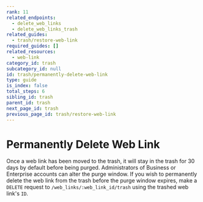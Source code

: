 ```yaml
---
rank: 11
related_endpoints:
  - delete_web_links
  - delete_web_links_trash
related_guides:
  - trash/restore-web-link
required_guides: []
related_resources:
  - web-link
category_id: trash
subcategory_id: null
id: trash/permanently-delete-web-link
type: guide
is_index: false
total_steps: 6
sibling_id: trash
parent_id: trash
next_page_id: trash
previous_page_id: trash/restore-web-link
---
```


# Permanently Delete Web Link

Once a web link has been moved to the trash, it will stay in the trash for 30
days by default before being purged. Administrators of Business or
Enterprise accounts can alter the purge window. If you wish to permanently
delete the web link from the trash before the purge window expires, make a
`DELETE` request to `/web_links/:web_link_id/trash` using the trashed web
link's `ID`.

<Samples id='delete_web_links_id_trash' >

</Samples>
